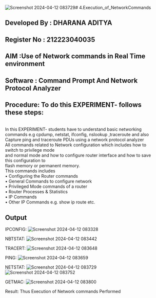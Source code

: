 ![Screenshot 2024-04-12 083729](https://github.com/DharanAditya/4.Execution_of_NetworkCommends/assets/147473834/32f01f9a-38de-4320-8d8a-c98b46b3e836)# 4.Execution_of_NetworkCommands

## Developed By : DHARANA ADITYA
## Register No  : 212223040035

## AIM :Use of Network commands in Real Time environment
## Software : Command Prompt And Network Protocol Analyzer
## Procedure: To do this EXPERIMENT- follows these steps:
<BR>
In this EXPERIMENT- students have to understand basic networking commands e.g cpdump, netstat, ifconfig, nslookup ,traceroute and also Capture ping and traceroute PDUs using a network protocol analyzer 
<BR>
All commands related to Network configuration which includes how to switch to privilege mode
<BR>
and normal mode and how to configure router interface and how to save this configuration to
<BR>
flash memory or permanent memory.
<BR>
This commands includes
<BR>
• Configuring the Router commands
<BR>
• General Commands to configure network
<BR>
• Privileged Mode commands of a router 
<BR>
• Router Processes & Statistics
<BR>
• IP Commands
<BR>
• Other IP Commands e.g. show ip route etc.
<BR>

## Output
IPCONFIG:
![Screenshot 2024-04-12 083328](https://github.com/DharanAditya/4.Execution_of_NetworkCommends/assets/147473834/3cd3d506-9e95-4c7c-a9e9-25a4adf08693)

NBTSTAT:
![Screenshot 2024-04-12 083442](https://github.com/DharanAditya/4.Execution_of_NetworkCommends/assets/147473834/e89f13ea-e1b9-4e3c-9d8e-867e257ce3f3)

TRACERT:
![Screenshot 2024-04-12 083648](https://github.com/DharanAditya/4.Execution_of_NetworkCommends/assets/147473834/860ec0ba-791b-435a-9c1d-d0e01bf54ce0)

PING:
![Screenshot 2024-04-12 083659](https://github.com/DharanAditya/4.Execution_of_NetworkCommends/assets/147473834/db165598-7afb-4211-8aeb-86187f328230)


NETSTAT:
![Screenshot 2024-04-12 083729](https://github.com/DharanAditya/4.Execution_of_NetworkCommends/assets/147473834/2b49ed4a-6ee6-4c9c-8878-70259ee94b8a)
![Screenshot 2024-04-12 083752](https://github.com/DharanAditya/4.Execution_of_NetworkCommends/assets/147473834/1a2064b2-1b46-42b3-b808-86d63c07aa93)

GETMAC:
![Screenshot 2024-04-12 083800](https://github.com/DharanAditya/4.Execution_of_NetworkCommends/assets/147473834/aa1aef8e-1501-45d2-91dc-aae77abbd8ca)

Result:
Thus Execution of Network commands Performed
